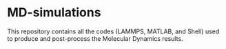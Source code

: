 # MD-simulations
This repository contains all the codes (LAMMPS, MATLAB, and Shell) used to produce and post-process the Molecular Dynamics results.

